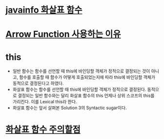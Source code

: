 # [javainfo 화살표 함수](https://ko.javascript.info/arrow-functions)
# [Arrow Function 사용하는 이유](https://blog.rhostem.com/posts/2020-04-14-fe-interview-handbook-js-3)

# this
* 일반 함수는 함수를 선언할 때 this에 바인딩할 객체가 정적으로 결정되는 것이 아니고, 함수를 호출할 때 함수가 어떻게 호출되었는지에 따라 this에 바인딩할 객체가 동적으로 결정된다고 하였다.
* 화살표 함수는 함수를 선언할 때 this에 바인딩할 객체가 정적으로 결정된다. 동적으로 결정되는 일반 함수와는 달리 화살표 함수의 this 언제나 상위 스코프의 this를 가리킨다. 이를 Lexical this라 한다. 
* 화살표 함수는 앞서 살펴본 Solution 3의 Syntactic sugar이다.


# [화살표 함수 주의할점](https://poiemaweb.com/es6-arrow-function)
